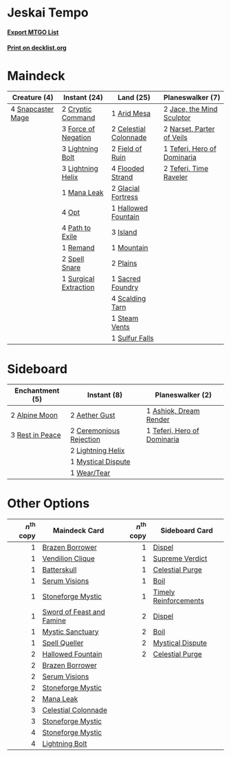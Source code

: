 # Jeskai Tempo

#### [Export MTGO List](../collection/Jeskai%20Tempo/Jeskai%20Tempo.txt)
#### [Print on decklist.org](http://decklist.org/?deckmain=1%09Arid%20Mesa%0A2%09Celestial%20Colonnade%0A2%09Cryptic%20Command%0A2%09Field%20of%20Ruin%0A4%09Flooded%20Strand%0A3%09Force%20of%20Negation%0A2%09Glacial%20Fortress%0A1%09Hallowed%20Fountain%0A3%09Island%0A2%09Jace,%20the%20Mind%20Sculptor%0A3%09Lightning%20Bolt%0A3%09Lightning%20Helix%0A1%09Mana%20Leak%0A1%09Mountain%0A2%09Narset,%20Parter%20of%20Veils%0A4%09Opt%0A4%09Path%20to%20Exile%0A2%09Plains%0A1%09Remand%0A1%09Sacred%20Foundry%0A4%09Scalding%20Tarn%0A4%09Snapcaster%20Mage%0A2%09Spell%20Snare%0A1%09Steam%20Vents%0A1%09Sulfur%20Falls%0A1%09Surgical%20Extraction%0A1%09Teferi,%20Hero%20of%20Dominaria%0A2%09Teferi,%20Time%20Raveler&deckside=2%09Aether%20Gust%0A2%09Alpine%20Moon%0A1%09Ashiok,%20Dream%20Render%0A2%09Ceremonious%20Rejection%0A2%09Lightning%20Helix%0A1%09Mystical%20Dispute%0A3%09Rest%20in%20Peace%0A1%09Teferi,%20Hero%20of%20Dominaria%0A1%09Wear/Tear)
# Maindeck

|                                        Creature (4)                                        |                                          Instant (24)                                          |                                           Land (25)                                            |                                           Planeswalker (7)                                           |
|--------------------------------------------------------------------------------------------|------------------------------------------------------------------------------------------------|------------------------------------------------------------------------------------------------|------------------------------------------------------------------------------------------------------|
|4 [Snapcaster Mage](http://gatherer.wizards.com/Pages/Card/Details.aspx?multiverseid=227676)|2 [Cryptic Command](http://gatherer.wizards.com/Pages/Card/Details.aspx?multiverseid=438614)    |1 [Arid Mesa](http://gatherer.wizards.com/Pages/Card/Details.aspx?multiverseid=405092)          |2 [Jace, the Mind Sculptor](http://gatherer.wizards.com/Pages/Card/Details.aspx?multiverseid=442051)  |
|                                                                                            |3 [Force of Negation](http://gatherer.wizards.com/Pages/Card/Details.aspx?multiverseid=464001)  |2 [Celestial Colonnade](http://gatherer.wizards.com/Pages/Card/Details.aspx?multiverseid=457137)|2 [Narset, Parter of Veils](http://gatherer.wizards.com/Pages/Card/Details.aspx?multiverseid=460988)  |
|                                                                                            |3 [Lightning Bolt](http://gatherer.wizards.com/Pages/Card/Details.aspx?multiverseid=806)        |2 [Field of Ruin](http://gatherer.wizards.com/Pages/Card/Details.aspx?multiverseid=435415)      |1 [Teferi, Hero of Dominaria](http://gatherer.wizards.com/Pages/Card/Details.aspx?multiverseid=443095)|
|                                                                                            |3 [Lightning Helix](http://gatherer.wizards.com/Pages/Card/Details.aspx?multiverseid=249386)    |4 [Flooded Strand](http://gatherer.wizards.com/Pages/Card/Details.aspx?multiverseid=405098)     |2 [Teferi, Time Raveler](http://gatherer.wizards.com/Pages/Card/Details.aspx?multiverseid=461148)     |
|                                                                                            |1 [Mana Leak](http://gatherer.wizards.com/Pages/Card/Details.aspx?multiverseid=45242)           |2 [Glacial Fortress](http://gatherer.wizards.com/Pages/Card/Details.aspx?multiverseid=190562)   |                                                                                                      |
|                                                                                            |4 [Opt](http://gatherer.wizards.com/Pages/Card/Details.aspx?multiverseid=442948)                |1 [Hallowed Fountain](http://gatherer.wizards.com/Pages/Card/Details.aspx?multiverseid=97071)   |                                                                                                      |
|                                                                                            |4 [Path to Exile](http://gatherer.wizards.com/Pages/Card/Details.aspx?multiverseid=220511)      |3 [Island](http://gatherer.wizards.com/Pages/Card/Details.aspx?multiverseid=439857)             |                                                                                                      |
|                                                                                            |1 [Remand](http://gatherer.wizards.com/Pages/Card/Details.aspx?multiverseid=380255)             |1 [Mountain](http://gatherer.wizards.com/Pages/Card/Details.aspx?multiverseid=439859)           |                                                                                                      |
|                                                                                            |2 [Spell Snare](http://gatherer.wizards.com/Pages/Card/Details.aspx?multiverseid=446100)        |2 [Plains](http://gatherer.wizards.com/Pages/Card/Details.aspx?multiverseid=439856)             |                                                                                                      |
|                                                                                            |1 [Surgical Extraction](http://gatherer.wizards.com/Pages/Card/Details.aspx?multiverseid=397706)|1 [Sacred Foundry](http://gatherer.wizards.com/Pages/Card/Details.aspx?multiverseid=405106)     |                                                                                                      |
|                                                                                            |                                                                                                |4 [Scalding Tarn](http://gatherer.wizards.com/Pages/Card/Details.aspx?multiverseid=405107)      |                                                                                                      |
|                                                                                            |                                                                                                |1 [Steam Vents](http://gatherer.wizards.com/Pages/Card/Details.aspx?multiverseid=405109)        |                                                                                                      |
|                                                                                            |                                                                                                |1 [Sulfur Falls](http://gatherer.wizards.com/Pages/Card/Details.aspx?multiverseid=443135)       |                                                                                                      |


# Sideboard

|                                     Enchantment (5)                                      |                                           Instant (8)                                            |                                           Planeswalker (2)                                           |
|------------------------------------------------------------------------------------------|--------------------------------------------------------------------------------------------------|------------------------------------------------------------------------------------------------------|
|2 [Alpine Moon](http://gatherer.wizards.com/Pages/Card/Details.aspx?multiverseid=447264)  |2 [Aether Gust](http://gatherer.wizards.com/Pages/Card/Details.aspx?multiverseid=466796)          |1 [Ashiok, Dream Render](http://gatherer.wizards.com/Pages/Card/Details.aspx?multiverseid=461155)     |
|3 [Rest in Peace](http://gatherer.wizards.com/Pages/Card/Details.aspx?multiverseid=442021)|2 [Ceremonious Rejection](http://gatherer.wizards.com/Pages/Card/Details.aspx?multiverseid=417613)|1 [Teferi, Hero of Dominaria](http://gatherer.wizards.com/Pages/Card/Details.aspx?multiverseid=443095)|
|                                                                                          |2 [Lightning Helix](http://gatherer.wizards.com/Pages/Card/Details.aspx?multiverseid=249386)      |                                                                                                      |
|                                                                                          |1 [Mystical Dispute](http://gatherer.wizards.com/Pages/Card/Details.aspx?multiverseid=473020)     |                                                                                                      |
|                                                                                          |1 [Wear/Tear](http://gatherer.wizards.com/Pages/Card/Details.aspx?multiverseid=368950)            |                                                                                                      |


# Other Options

|*n*<sup>th</sup> copy|                                           Maindeck Card                                            |*n*<sup>th</sup> copy|                                         Sideboard Card                                         |
|--------------------:|----------------------------------------------------------------------------------------------------|--------------------:|------------------------------------------------------------------------------------------------|
|                    1|[Brazen Borrower](http://gatherer.wizards.com/Pages/Card/Details.aspx?multiverseid=473001)          |                    1|[Dispel](http://gatherer.wizards.com/Pages/Card/Details.aspx?multiverseid=401858)               |
|                    1|[Vendilion Clique](http://gatherer.wizards.com/Pages/Card/Details.aspx?multiverseid=442065)         |                    1|[Supreme Verdict](http://gatherer.wizards.com/Pages/Card/Details.aspx?multiverseid=438776)      |
|                    1|[Batterskull](http://gatherer.wizards.com/Pages/Card/Details.aspx?multiverseid=233055)              |                    1|[Celestial Purge](http://gatherer.wizards.com/Pages/Card/Details.aspx?multiverseid=183055)      |
|                    1|[Serum Visions](http://gatherer.wizards.com/Pages/Card/Details.aspx?multiverseid=50145)             |                    1|[Boil](http://gatherer.wizards.com/Pages/Card/Details.aspx?multiverseid=14630)                  |
|                    1|[Stoneforge Mystic](http://gatherer.wizards.com/Pages/Card/Details.aspx?multiverseid=198383)        |                    1|[Timely Reinforcements](http://gatherer.wizards.com/Pages/Card/Details.aspx?multiverseid=220074)|
|                    1|[Sword of Feast and Famine](http://gatherer.wizards.com/Pages/Card/Details.aspx?multiverseid=214070)|                    2|[Dispel](http://gatherer.wizards.com/Pages/Card/Details.aspx?multiverseid=401858)               |
|                    1|[Mystic Sanctuary](http://gatherer.wizards.com/Pages/Card/Details.aspx?multiverseid=473209)         |                    2|[Boil](http://gatherer.wizards.com/Pages/Card/Details.aspx?multiverseid=14630)                  |
|                    1|[Spell Queller](http://gatherer.wizards.com/Pages/Card/Details.aspx?multiverseid=414494)            |                    2|[Mystical Dispute](http://gatherer.wizards.com/Pages/Card/Details.aspx?multiverseid=473020)     |
|                    2|[Hallowed Fountain](http://gatherer.wizards.com/Pages/Card/Details.aspx?multiverseid=97071)         |                    2|[Celestial Purge](http://gatherer.wizards.com/Pages/Card/Details.aspx?multiverseid=183055)      |
|                    2|[Brazen Borrower](http://gatherer.wizards.com/Pages/Card/Details.aspx?multiverseid=473001)          |                     |                                                                                                |
|                    2|[Serum Visions](http://gatherer.wizards.com/Pages/Card/Details.aspx?multiverseid=50145)             |                     |                                                                                                |
|                    2|[Stoneforge Mystic](http://gatherer.wizards.com/Pages/Card/Details.aspx?multiverseid=198383)        |                     |                                                                                                |
|                    2|[Mana Leak](http://gatherer.wizards.com/Pages/Card/Details.aspx?multiverseid=45242)                 |                     |                                                                                                |
|                    3|[Celestial Colonnade](http://gatherer.wizards.com/Pages/Card/Details.aspx?multiverseid=457137)      |                     |                                                                                                |
|                    3|[Stoneforge Mystic](http://gatherer.wizards.com/Pages/Card/Details.aspx?multiverseid=198383)        |                     |                                                                                                |
|                    4|[Stoneforge Mystic](http://gatherer.wizards.com/Pages/Card/Details.aspx?multiverseid=198383)        |                     |                                                                                                |
|                    4|[Lightning Bolt](http://gatherer.wizards.com/Pages/Card/Details.aspx?multiverseid=806)              |                     |                                                                                                |

